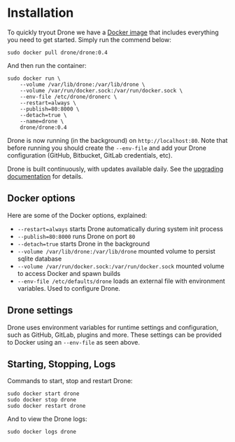 # Installation

To quickly tryout Drone we have a [Docker image](https://registry.hub.docker.com/u/drone/drone/) that includes everything you need to get started. Simply run the commend below:

```
sudo docker pull drone/drone:0.4
```

And then run the container:

```
sudo docker run \
	--volume /var/lib/drone:/var/lib/drone \
	--volume /var/run/docker.sock:/var/run/docker.sock \
	--env-file /etc/drone/dronerc \
	--restart=always \
	--publish=80:8000 \
	--detach=true \
	--name=drone \
	drone/drone:0.4
```

Drone is now running (in the background) on `http://localhost:80`. Note that before running you should create the `--env-file` and add your Drone configuration (GitHub, Bitbucket, GitLab credentials, etc).

Drone is built continuously, with updates available daily. See the [upgrading documentation](upgrade.html) for details.

## Docker options

Here are some of the Docker options, explained:

* `--restart=always` starts Drone automatically during system init process
* `--publish=80:8000` runs Drone on port `80`
* `--detach=true` starts Drone in the background
* `--volume /var/lib/drone:/var/lib/drone` mounted volume to persist sqlite database
* `--volume /var/run/docker.sock:/var/run/docker.sock` mounted volume to access Docker and spawn builds
* `--env-file /etc/defaults/drone` loads an external file with environment variables. Used to configure Drone.

## Drone settings

Drone uses environment variables for runtime settings and configuration, such as GitHub, GitLab, plugins and more. These settings can be provided to Docker using an `--env-file` as seen above.

## Starting, Stopping, Logs

Commands to start, stop and restart Drone:

```
sudo docker start drone
sudo docker stop drone
sudo docker restart drone
```

And to view the Drone logs:

```
sudo docker logs drone
```
